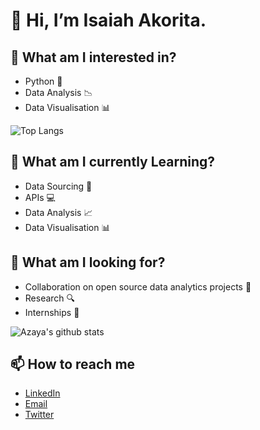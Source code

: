# 👋 Hi, I’m Isaiah Akorita.

##  👀 What am I interested in?
- Python 🐍
- Data Analysis 📉
- Data Visualisation 📊

 ![Top Langs](https://github-readme-stats.vercel.app/api/top-langs/?username=azaya89)

## 🌱 What am I currently Learning?
-  Data Sourcing 🔎
-  APIs 💻
-  Data Analysis 📈
-  Data Visualisation 📊

## 💞️ What am I looking for?
-  Collaboration on open source data analytics projects 👫
-  Research 🔍
-  Internships 🧒
  
  ![Azaya's github stats](https://github-readme-stats.vercel.app/api?username=azaya89)
 
## 📫 How to reach me 
-  [LinkedIn](https://www.linkedin.com/in/isaiah-akorita/)
-  [Email](akoritaisaiah@gmail.com)
-  [Twitter](https://twitter.com/AkoritaI)





<!---
Azaya89/Azaya89 is a ✨ special ✨ repository because its `README.md` (this file) appears on your GitHub profile.
You can click the Preview link to take a look at your changes.
--->
